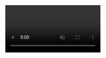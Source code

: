 <div class="embed-responsive embed-responsive-16by9"><video playsinline="playsinline" muted="muted" type="video/mp4" autoplay="autoplay" loop="loop" controls="controls" src="/assets/why-join/join-and-sign-consti.mp4"/></div>